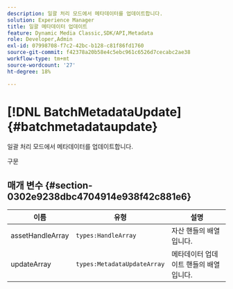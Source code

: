 ```yaml
---
description: 일괄 처리 모드에서 메타데이터를 업데이트합니다.
solution: Experience Manager
title: 일괄 메타데이터 업데이트
feature: Dynamic Media Classic,SDK/API,Metadata
role: Developer,Admin
exl-id: 07998708-f7c2-42bc-b128-c81f86fd1760
source-git-commit: f42378a20b58e4c5ebc961c6526d7cecabc2ae38
workflow-type: tm+mt
source-wordcount: '27'
ht-degree: 18%

---
```


# [!DNL BatchMetadataUpdate]{#batchmetadataupdate}

일괄 처리 모드에서 메타데이터를 업데이트합니다.

구문

## 매개 변수 {#section-0302e9238dbc4704914e938f42c881e6}

| 이름 | 유형 | 설명 |
|---|---|---|
| assetHandleArray | `types:HandleArray` | 자산 핸들의 배열입니다. |
| updateArray | `types:MetadataUpdateArray` | 메타데이터 업데이트 핸들의 배열입니다. |
